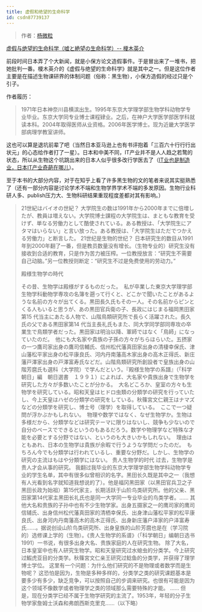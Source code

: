 ```yaml
---
title: 虚假和绝望的生命科学
id: csdn87739137
---
```


> 作者：[杨微粒](https://zhuanlan.zhihu.com/p/20892649)

[虚假与绝望的生命科学（嘘と絶望の生命科学）-- 榎木英介](https://www.amazon.co.jp/%E5%98%98%E3%81%A8%E7%B5%B6%E6%9C%9B%E3%81%AE%E7%94%9F%E5%91%BD%E7%A7%91%E5%AD%A6-%E6%A6%8E%E6%9C%A8%E8%8B%B1%E4%BB%8B-ebook/dp/B00N3RLF1A)

前段时间日本弄了个大新闻，就是小保方论文造假事件。于是冒出来了一堆书，把她批判一番。榎木英介的《虚假与绝望的生命科学》就是其中之一。但是这位作者主要是在描述生物课研界的体制问题（俗称：黑生物），小保方造假的经过只是个引子。

作者履历：

> 1971年日本神奈川县横滨出生。1995年东京大学理学部生物学科动物学专业毕业。东京大学同专业博士课程肄业。之后，在神户大学医学部医学科就读本科。2004年取得医师从业资格。2006年医学博士。现为近畿大学医学部病理学教室讲师。

这也可以算是退坑前辈了吧（当然日本亚马逊上也有书评抱着「三百六十行行行出状元」的心态给作者打了一星）。日本和中美不同，IT产业并不是人人趋之若鹜的状态，所以从生物这个坑跳出来的日本人似乎很多改行学医去了（[IT业也是制造业，日本IT产业奇葩在哪儿](http://link.zhihu.com/?target=http%3A//www.infoq.com/cn/articles/chinatechday-Japan-IT)）。

至于本书的大部分内容，对于在知乎上看了许多黑生物的文的笔者来说其实挺熟悉了（还有一部分内容是讨论学术不端和生物学界学术不端的多发原因。生物行业科研人多、publish压力大、生物科研结果重现程度差都对其有影响。）

> 21世紀はバイオの世紀？
> 大学院生の数は1991年から2000年までに倍増したが、教員は増えない。大学院博士課程の大学院生は、まともな教育を受けず、単なる労働力として酷使されている。ある教授は、「大学院生にアタマはいらない」と言い放った。ある教授は、「大学院生はただでつかえる労働力」と断言した。
> 21世纪是生物的世纪？
> 日本研究生的数目从1991年到2000年翻了一番，但是教员数量没有增长。（生物专业的）研究生没有接收到合适的教育，只是作为苦力被压榨。一位教授放言：“研究生不需要自己动脑。”另一位教授则断定：“研究生不过是免费使用的劳动力。”
> 
> 殿様生物学の時代
> 
> その昔、生物学は殿様がするものだった。　私が卒業した東京大学理学部生物学科動物学専攻の名簿を遡って行くと、どこかで聞いたことがあるような名前の方々が出てくる。黒田長久氏もその一人。その名前からピンとくる人もいると思うが、あの黒田官兵衛の子、長政にはじまる福岡黒田家第15 代当主にあたる人物で、山階鳥類研究所で長らく活躍された。長久氏の父である黒田家第14 代当主長礼氏もまた、同大学同学部同専攻の卒業生で鳥類学者だった。黒田家は明治以降、軍師ではなく「鳥師」になっていたのだ。　他にも大名家や貴族の子孫の方々がちらほらいた。五摂家の一つ鷹司家出身の鷹司信輔氏、信州松代藩真田家出身の清棲幸保氏、津山藩松平家出身の松平康良氏、河内丹南藩高木家出身の高木正得氏、新庄藩戸澤家出身の戸澤富寿氏などだ。山階鳥類研究所創設者で皇族出身の山階芳麿氏も選科（大学院）で学んだという。『殿様生物学の系譜』（「科学朝日」編　朝日選書　１９９１）によれば、大名家や貴族出身で生物学を研究した方々が多数いたことが分かる。　大名どころか、皇室の方々も生物学を研究している。昭和天皇はヒドロ虫類の分類学の研究を行っていたし、今上天皇はハゼの分類学の研究をしている。秋篠宮文仁親王はナマズなどの分類学を研究し、博士号（理学）を取得している。　ここで一つ疑問が浮かぶかもしれない。　物理や数学ではなく、なぜ生物学か。生物は多様だから、分類学などは研究テーマに限りはないし、競争も少ないので自分のペースでできるというのもあるだろう。数学や物理学など特殊な才能を必要とする分野ではない、というのも大きいかもしれない。　理由はともあれ、日本の生物学は貴族が余暇で行うような学問だったのだ。　もちろん今でも分類学は行われているし、重要な分野だ。しかし、生物学の研究の主流はもはや分類学にはない。
> 贵人生物学的时代
> 过去，生物学是贵人才会从事的研究。
> 我翻过我毕业的东京大学理学部生物学科动物学专业的学生名单，其中有很多似曾相识的名字。黑田长久既是其中之一（我想有人光看到名字就知道我想说的了）。他是福冈黑田家（以黑田官兵卫之子黑田长政为始祖）第15代家主，长期活跃于山阶鸟类研究所。他的父亲、黑田家第14代家主黑田长礼氏也是同一大学同一专业毕业的鸟类学者。……
> 其他大名和贵族的子孙中也有不少生物学家。出身五摄家之一的鹰司家的鹰司信辅氏、出身信州松代藩真田家的清栖幸保氏、出身津山藩松平家的松平康良氏、出身河内丹南藩高木的高木正得氏、出身新庄藩户泽家的户泽富寿氏……。据说创设山阶鸟类研究所、出身皇族的山阶芳麿也是在（学习院的）选修课上学的（生物）。《贵人生物学的系谱》（「科学朝日」编朝日选书1991）一书说，有很多出身大名、贵族家庭的人在研究生物。
> 除了大名，日本皇室中也有人研究生物学。昭和天皇研究过水螅虫的分类学。今上研究过鰕虎亚目的分类学。秋篠宮文仁亲王研究过鲶鱼的分类学，并获得了理学博士学位。
> 这里有一个问题：为什么他们研究的不是物理或者数学而是生物呢？
> 这恐怕是因为，生物是多种多样的，分类学之类的研究课题基本是要多少有多少，缺乏竞争，可以按照自己的步调来研究。也很有可能是因为这个领域不像数学或者物理学之类的领域那么需要特殊的才能。
> ……
> 但是，现在分类学已经不属于生物学研究的主流了。1953年，年轻的分子生物学家詹姆士沃森和弗朗西斯克里克……（以下略）